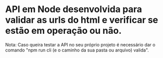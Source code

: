 # API em Node desenvolvida para validar as urls do html e verificar se estão em operação ou não.

Nota: Caso queira testar a API no seu próprio projeto é necessário dar o comando "npm run cli (e o caminho da sua pasta ou arquivo) valida".

